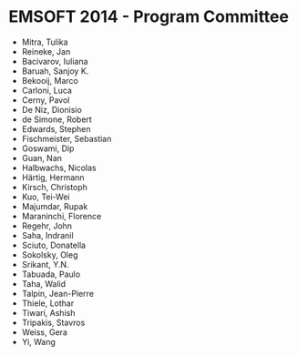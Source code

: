 # EMSOFT 2014 - Program Committee
* Mitra, Tulika
* Reineke, Jan
* Bacivarov, Iuliana
* Baruah, Sanjoy K.
* Bekooij, Marco
* Carloni, Luca
* Cerny, Pavol
* De Niz, Dionisio
* de Simone, Robert
* Edwards, Stephen
* Fischmeister, Sebastian
* Goswami, Dip
* Guan, Nan
* Halbwachs, Nicolas
* Härtig, Hermann
* Kirsch, Christoph
* Kuo, Tei-Wei
* Majumdar, Rupak
* Maraninchi, Florence
* Regehr, John
* Saha, Indranil
* Sciuto, Donatella
* Sokolsky, Oleg
* Srikant, Y.N.
* Tabuada, Paulo
* Taha, Walid
* Talpin, Jean-Pierre
* Thiele, Lothar
* Tiwari, Ashish
* Tripakis, Stavros
* Weiss, Gera
* Yi, Wang
